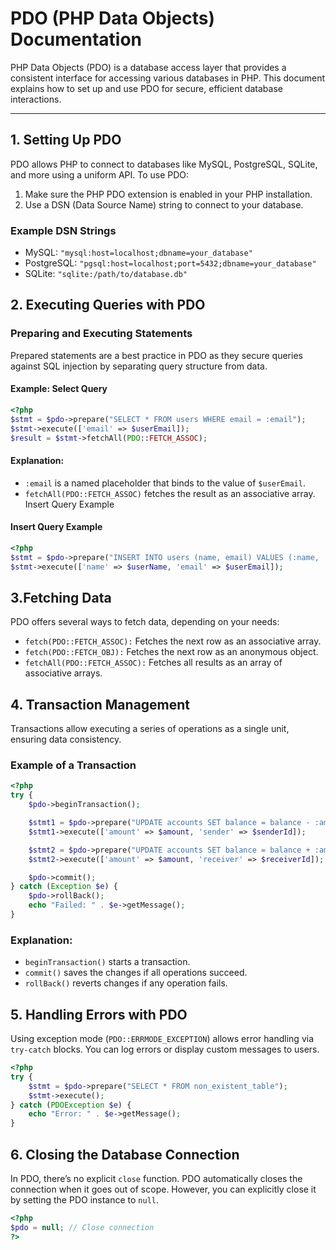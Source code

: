 # PDO (PHP Data Objects) Documentation

PHP Data Objects (PDO) is a database access layer that provides a consistent interface for accessing various databases in PHP. This document explains how to set up and use PDO for secure, efficient database interactions.

---

## 1. Setting Up PDO

PDO allows PHP to connect to databases like MySQL, PostgreSQL, SQLite, and more using a uniform API. To use PDO:
1. Make sure the PHP PDO extension is enabled in your PHP installation.
2. Use a DSN (Data Source Name) string to connect to your database.

### Example DSN Strings
- MySQL: `"mysql:host=localhost;dbname=your_database"`
- PostgreSQL: `"pgsql:host=localhost;port=5432;dbname=your_database"`
- SQLite: `"sqlite:/path/to/database.db"`

## 2. Executing Queries with PDO
### Preparing and Executing Statements
Prepared statements are a best practice in PDO as they secure queries against SQL injection by separating query structure from data.
#### Example: Select Query
```php
<?php
$stmt = $pdo->prepare("SELECT * FROM users WHERE email = :email");
$stmt->execute(['email' => $userEmail]);
$result = $stmt->fetchAll(PDO::FETCH_ASSOC);
```
#### Explanation:
- `:email` is a named placeholder that binds to the value of `$userEmail`.
- `fetchAll(PDO::FETCH_ASSOC)` fetches the result as an associative array.
Insert Query Example

#### Insert Query Example
```php
<?php
$stmt = $pdo->prepare("INSERT INTO users (name, email) VALUES (:name, :email)");
$stmt->execute(['name' => $userName, 'email' => $userEmail]);
```

## 3.Fetching Data
PDO offers several ways to fetch data, depending on your needs:

- `fetch(PDO::FETCH_ASSOC):` Fetches the next row as an associative array.
- `fetch(PDO::FETCH_OBJ):` Fetches the next row as an anonymous object.
- `fetchAll(PDO::FETCH_ASSOC):` Fetches all results as an array of associative arrays.


## 4. Transaction Management
Transactions allow executing a series of operations as a single unit, ensuring data consistency.

### Example of a Transaction
```php
<?php
try {
    $pdo->beginTransaction();

    $stmt1 = $pdo->prepare("UPDATE accounts SET balance = balance - :amount WHERE id = :sender");
    $stmt1->execute(['amount' => $amount, 'sender' => $senderId]);

    $stmt2 = $pdo->prepare("UPDATE accounts SET balance = balance + :amount WHERE id = :receiver");
    $stmt2->execute(['amount' => $amount, 'receiver' => $receiverId]);

    $pdo->commit();
} catch (Exception $e) {
    $pdo->rollBack();
    echo "Failed: " . $e->getMessage();
}
```
### Explanation:
- `beginTransaction()` starts a transaction.
- `commit()` saves the changes if all operations succeed.
- `rollBack()` reverts changes if any operation fails.

## 5. Handling Errors with PDO
Using exception mode (`PDO::ERRMODE_EXCEPTION`) allows error handling via `try-catch` blocks. You can log errors or display custom messages to users.
```php
<?php
try {
    $stmt = $pdo->prepare("SELECT * FROM non_existent_table");
    $stmt->execute();
} catch (PDOException $e) {
    echo "Error: " . $e->getMessage();
}
```

## 6. Closing the Database Connection
In PDO, there’s no explicit `close` function. PDO automatically closes the connection when it goes out of scope. However, you can explicitly close it by setting the PDO instance to `null`.
```php
<?php
$pdo = null; // Close connection
?>
```




